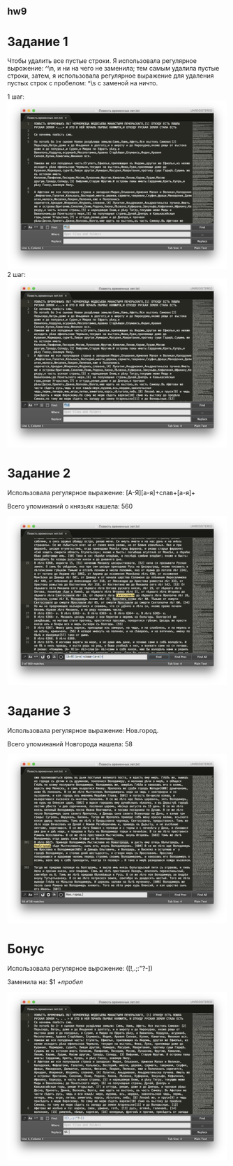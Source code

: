## hw9

# Задание 1

Чтобы удалить все пустые строки. Я использовала регулярное вырожение: ^\n, и ни на чего не заменила; тем самым удалила пустые строки, затем,  я использовала регулярное выражение для удаления пустых строк с пробелом: ^\s с заменой на ничто.

1 шаг: ![](https://github.com/larastiepich1999/hw9/blob/master/1.png)
2 шаг: ![](https://github.com/larastiepich1999/hw9/blob/master/1.2.png)

# Задание 2
Использовала регулярное выражение: [А-Я][а-я]+слав+[а-я]+ 

Всего упоминаний о князьях нашела: 560

![](https://github.com/larastiepich1999/hw9/blob/master/2.png)

# Задание 3

Использовала регулярное выражение: Нов.город.

Всего упоминаний Новгорода нашела: 58

![](https://github.com/larastiepich1999/hw9/blob/master/%D0%A1%D0%BD%D0%B8%D0%BC%D0%BE%D0%BA%20%D1%8D%D0%BA%D1%80%D0%B0%D0%BD%D0%B0%202018-05-31%20%D0%B2%2023.53.22.png)

# Бонус

Использовала регулярное вырожение: ([!,.;:"?-])

Заменила на: $1 *+пробел*

![](https://github.com/larastiepich1999/hw9/blob/master/4.png)
